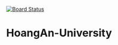 [![Board Status](https://dev.azure.com/11174298/79afaeed-60cd-4c62-8ea9-b36c0ad684d8/c6d42961-39f5-460c-a9a5-3835f51b50a9/_apis/work/boardbadge/3368bcc7-6c2f-4a71-8d63-6757c22c4a21)](https://dev.azure.com/11174298/79afaeed-60cd-4c62-8ea9-b36c0ad684d8/_boards/board/t/c6d42961-39f5-460c-a9a5-3835f51b50a9/Microsoft.RequirementCategory)
# HoangAn-University